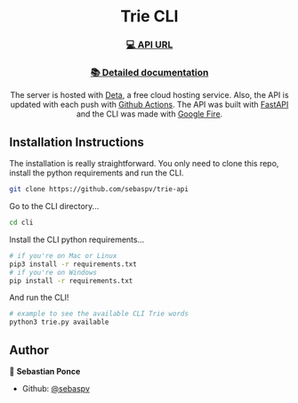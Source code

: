 <h1 align="center">Trie CLI</h1>


<h3 align="center"> <a href="http://trie-cli.deta.dev/trie">💻 API URL</h3>
<h3 align="center"> <a href="https://sebaspv.github.io/trie-api/#/commands">​📚 Detailed documentation</a></h3>

<p align="center">The server is hosted with <a href="https://www.deta.sh/">Deta</a>, a free cloud hosting service. Also, the API is updated with each push with <a href="https://github.com/sebaspv/trie-api/actions">Github Actions</a>. The API was built with <a href="https://fastapi.tiangolo.com/">FastAPI</a> and the CLI was made with <a href="https://google.github.io/python-fire/guide/">Google Fire</a>.
</p>

## Installation Instructions
The installation is really straightforward. You only need to clone this repo, install the python requirements and run the CLI.
```bash
git clone https://github.com/sebaspv/trie-api
```
Go to the CLI directory...
```bash
cd cli
```
Install the CLI python requirements...
```bash
# if you're on Mac or Linux
pip3 install -r requirements.txt
# if you're on Windows
pip install -r requirements.txt
```
And run the CLI!
```bash
# example to see the available CLI Trie words
python3 trie.py available
```
## Author

👤 **Sebastian Ponce**

* Github: [@sebaspv](https://github.com/sebaspv)
